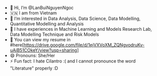 - 👋 Hi, I’m @LanBuiNguyenNgoc
- 🇻🇳 I am from Vietnam
- 👀 I’m interested in Data Analysis, Data Science, Data Modelling, Quantitative Modelling and Analysis
- 🌱 I have experiences in Machine Learning and Models Research Lab, Data Modelling Technique and Risk Models
- 💞️ You can view my resume in #here[https://drive.google.com/file/d/1ejVXVoXM_ZQNgvodruKv-uAiB51COkeY/view?usp=sharing]  
- 😄 Pronouns: She/Her
- ⚡ Fun fact: I hate Cilantro :( and I cannot pronounce the word "Literature" properly :D

<!---
LanBuiNNgoc/LanBuiNNgoc is a ✨ special ✨ repository because its `README.md` (this file) appears on your GitHub profile.
You can click the Preview link to take a look at your changes.
--->
